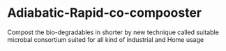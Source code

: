 # Adiabatic-Rapid-co-compooster
Compost the bio-degradables in shorter by new technique called suitable microbal consortium suited for all kind of industrial and Home usage
